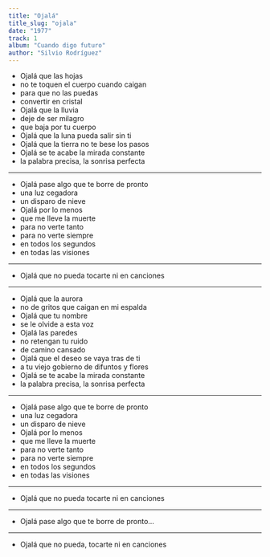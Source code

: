 ```yaml
---
title: "Ojalá"
title_slug: "ojala"
date: "1977"
track: 1
album: "Cuando digo futuro"
author: "Silvio Rodríguez"
---
```


- Ojalá que las hojas
- no te toquen el cuerpo cuando caigan
- para que no las puedas
- convertir en cristal
- Ojalá que la lluvia
- deje de ser milagro
- que baja por tu cuerpo
- Ojalá que la luna pueda salir sin ti
- Ojalá que la tierra no te bese los pasos
- Ojalá se te acabe la mirada constante
- la palabra precisa, la sonrisa perfecta

---

- Ojalá pase algo que te borre de pronto
- una luz cegadora
- un disparo de nieve
- Ojalá por lo menos
- que me lleve la muerte
- para no verte tanto
- para no verte siempre
- en todos los segundos
- en todas las visiones

---

- Ojalá que no pueda tocarte ni en canciones

---

- Ojalá que la aurora
- no de gritos que caigan en mi espalda
- Ojalá que tu nombre
- se le olvide a esta voz
- Ojalá las paredes
- no retengan tu ruido
- de camino cansado
- Ojalá que el deseo se vaya tras de ti
- a tu viejo gobierno de difuntos y flores
- Ojalá se te acabe la mirada constante
- la palabra precisa, la sonrisa perfecta

---

- Ojalá pase algo que te borre de pronto
- una luz cegadora
- un disparo de nieve
- Ojalá por lo menos
- que me lleve la muerte
- para no verte tanto
- para no verte siempre
- en todos los segundos
- en todas las visiones

---

- Ojalá que no pueda tocarte ni en canciones

---

- Ojalá pase algo que te borre de pronto...

---

- Ojalá que no pueda, tocarte ni en canciones
